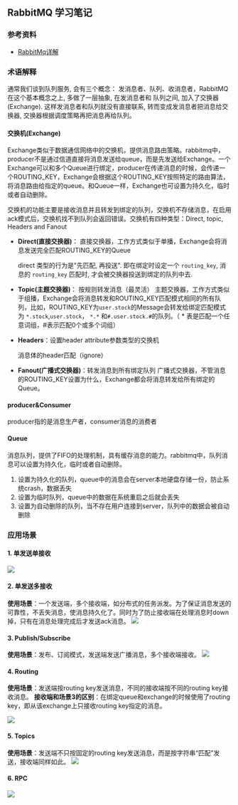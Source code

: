 ## RabbitMQ 学习笔记

### 参考资料
- [RabbitMq详解](http://www.cnblogs.com/ityouknow/p/6120544.html)

### 术语解释

通常我们谈到队列服务, 会有三个概念： 发消息者、队列、收消息者，RabbitMQ 在这个基本概念之上, 多做了一层抽象, 在发消息者和 队列之间, 加入了交换器 (Exchange). 这样发消息者和队列就没有直接联系, 转而变成发消息者把消息给交换器, 交换器根据调度策略再把消息再给队列。

#### 交换机(Exchange)

Exchange类似于数据通信网络中的交换机，提供消息路由策略。rabbitmq中，producer不是通过信道直接将消息发送给queue，而是先发送给Exchange。一个Exchange可以和多个Queue进行绑定，producer在传递消息的时候，会传递一个ROUTING_KEY，Exchange会根据这个ROUTING_KEY按照特定的路由算法，将消息路由给指定的queue。和Queue一样，Exchange也可设置为持久化，临时或者自动删除。

交换机的功能主要是接收消息并且转发到绑定的队列，交换机不存储消息，在启用ack模式后，交换机找不到队列会返回错误。交换机有四种类型：Direct, topic, Headers and Fanout

- __Direct(直接交换器)__：
    直接交换器，工作方式类似于单播，Exchange会将消息发送完全匹配ROUTING_KEY的Queue

    direct 类型的行为是"先匹配, 再投送". 即在绑定时设定一个 ```routing_key```, 消息的 ```routing_key``` 匹配时, 才会被交换器投送到绑定的队列中去.

    
- __Topic(主题交换器)__：
    按规则转发消息（最灵活）
    主题交换器，工作方式类似于组播，Exchange会将消息转发和ROUTING_KEY匹配模式相同的所有队列，比如，ROUTING_KEY为```user.stock```的Message会转发给绑定匹配模式为 ```*.stock```,```user.stock```， ```*.*``` 和```#.user.stock.#```的队列。（ * 表是匹配一个任意词组，#表示匹配0个或多个词组）

- __Headers__：设置header attribute参数类型的交换机

    消息体的header匹配（ignore）

- __Fanout(广播式交换器)__：转发消息到所有绑定队列
    广播式交换器，不管消息的ROUTING_KEY设置为什么，Exchange都会将消息转发给所有绑定的Queue。

#### producer&Consumer

producer指的是消息生产者，consumer消息的消费者

#### Queue
消息队列，提供了FIFO的处理机制，具有缓存消息的能力。rabbitmq中，队列消息可以设置为持久化，临时或者自动删除。
1. 设置为持久化的队列，queue中的消息会在server本地硬盘存储一份，防止系统crash，数据丢失
2. 设置为临时队列，queue中的数据在系统重启之后就会丢失
3. 设置为自动删除的队列，当不存在用户连接到server，队列中的数据会被自动删除


### 应用场景

#### 1. 单发送单接收
![](https://www.rabbitmq.com/img/tutorials/python-one.png)

#### 2. 单发送多接收

__使用场景__：一个发送端，多个接收端，如分布式的任务派发。为了保证消息发送的可靠性，不丢失消息，使消息持久化了。同时为了防止接收端在处理消息时down掉，只有在消息处理完成后才发送ack消息。
![](https://www.rabbitmq.com/img/tutorials/python-two.png)
    

#### 3. Publish/Subscribe
__使用场景__：发布、订阅模式，发送端发送广播消息，多个接收端接收。
![](https://www.rabbitmq.com/img/tutorials/python-three.png)


#### 4. Routing
__使用场景__：发送端按routing key发送消息，不同的接收端按不同的routing key接收消息。
__接收端和场景3的区别__：在绑定queue和exchange的时候使用了routing key，即从该exchange上只接收routing key指定的消息。

![](https://www.rabbitmq.com/img/tutorials/python-four.png)


#### 5. Topics
__使用场景__：发送端不只按固定的routing key发送消息，而是按字符串“匹配”发送，接收端同样如此。
![](https://www.rabbitmq.com/img/tutorials/python-five.png)


#### 6. RPC
![](https://www.rabbitmq.com/img/tutorials/python-six.png)